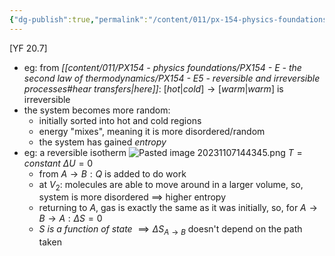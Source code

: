 ```yaml
---
{"dg-publish":true,"permalink":"/content/011/px-154-physics-foundations/px-154-e-the-second-law-of-thermodynamics/px-154-e6a-introduction-to-entropy/","noteIcon":"1","created":"2025-08-27T13:14:08.589+01:00","updated":"2024-11-26T19:51:14.000+00:00"}
---
```


[YF 20.7]
- eg: from *[[content/011/PX154 - physics foundations/PX154 - E - the second law of thermodynamics/PX154 - E5 - reversible and irreversible processes#hear transfers\|here]]*: $[hot | cold]\to[warm | warm]$ is irreversible
- the system becomes more random:
	- initially sorted into hot and cold regions
	- energy "mixes", meaning it is more disordered/random
	- the system has gained *entropy*
- eg: a reversible isotherm
	![Pasted image 20231107144345.png](/img/user/pics/Pasted%20image%2020231107144345.png)
		$T=constant$
		$\Delta U = 0$
	- from $A\to B: Q$ is added to do work 
	- at $V_{2}:$ molecules are able to move around in a larger volume, so, system is more disordered $\implies$ higher entropy
	- returning to $A$, gas is exactly the same as it was initially, so, for $A\to B \to A: \Delta S=0$
	- *$S$ is a function of state* $\implies \Delta S_{A\to B}$ doesn't depend on the path taken 
